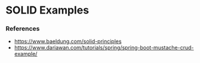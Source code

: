 # SOLID Examples

### 

### References
- <a target="_blank" href="https://www.baeldung.com/solid-principles">https://www.baeldung.com/solid-principles</a>
- <a target="_blank" href="https://www.dariawan.com/tutorials/spring/spring-boot-mustache-crud-example/">https://www.dariawan.com/tutorials/spring/spring-boot-mustache-crud-example/</a>